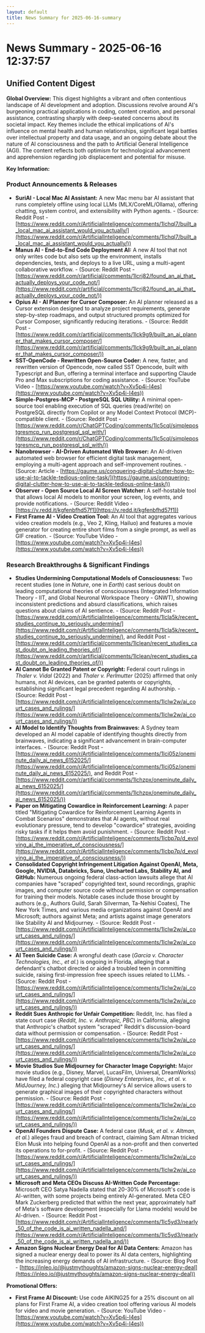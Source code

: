 ```yaml
---
layout: default
title: News Summary for 2025-06-16-summary
---
```

# News Summary - 2025-06-16 12:37:57

## Unified Content Digest

**Global Overview:**
This digest highlights a vibrant and often contentious landscape of AI development and adoption. Discussions revolve around AI's burgeoning practical applications in coding, content creation, and personal assistance, contrasting sharply with deep-seated concerns about its societal impact. Key themes include the ethical implications of AI's influence on mental health and human relationships, significant legal battles over intellectual property and data usage, and an ongoing debate about the nature of AI consciousness and the path to Artificial General Intelligence (AGI). The content reflects both optimism for technological advancement and apprehension regarding job displacement and potential for misuse.

**Key Information:**

### Product Announcements & Releases
*   **SuriAI - Local Mac AI Assistant:** A new Mac menu bar AI assistant that runs completely offline using local LLMs (MLX/CoreML/Ollama), offering chatting, system control, and extensibility with Python agents. - (Source: Reddit Post - [https://www.reddit.com/r/ArtificialInteligence/comments/1lchql7/built_a_local_mac_ai_assistant_would_you_actually/](https://www.reddit.com/r/ArtificialInteligence/comments/1lchql7/built_a_local_mac_ai_assistant_would_you_actually/))
*   **Manus AI - End-to-End Code Deployment AI:** A new AI tool that not only writes code but also sets up the environment, installs dependencies, tests, and deploys to a live URL, using a multi-agent collaborative workflow. - (Source: Reddit Post - [https://www.reddit.com/r/artificial/comments/1lcrj82/found_an_ai_that_actually_deploys_your_code_not/](https://www.reddit.com/r/artificial/comments/1lcrj82/found_an_ai_that_actually_deploys_your_code_not/))
*   **Opius AI - AI Planner for Cursor Composer:** An AI planner released as a Cursor extension designed to analyze project requirements, generate step-by-step roadmaps, and output structured prompts optimized for Cursor Composer, significantly reducing iterations. - (Source: Reddit Post - [https://www.reddit.com/r/artificial/comments/1lck9g9/built_an_ai_planner_that_makes_cursor_composer/](https://www.reddit.com/r/artificial/comments/1lck9g9/built_an_ai_planner_that_makes_cursor_composer/))
*   **SST-OpenCode - Rewritten Open-Source Coder:** A new, faster, and rewritten version of Opencode, now called SST Opencode, built with Typescript and Bun, offering a terminal interface and supporting Claude Pro and Max subscriptions for coding assistance. - (Source: YouTube Video - [https://www.youtube.com/watch?v=Xv5p4i-I4es](https://www.youtube.com/watch?v=Xv5p4i-I4es))
*   **Simple-Postgres-MCP - PostgreSQL SQL Utility:** A minimal open-source tool enabling execution of SQL queries (read/write) on PostgreSQL directly from Copilot or any Model Context Protocol (MCP)-compatible client. - (Source: Reddit Post - [https://www.reddit.com/r/ChatGPTCoding/comments/1lc5cql/simplepostgresmcp_run_postgresql_sql_with/](https://www.reddit.com/r/ChatGPTCoding/comments/1lc5cql/simplepostgresmcp_run_postgresql_sql_with/))
*   **Nanobrowser - AI-Driven Automated Web Browser:** An AI-driven automated web browser for efficient digital task management, employing a multi-agent approach and self-improvement routines. - (Source: Article - [https://gaume.us/conquering-digital-clutter-how-to-use-ai-to-tackle-tedious-online-task/](https://gaume.us/conquering-digital-clutter-how-to-use-ai-to-tackle-tedious-online-task/))
*   **Observer - Open Source Local AI Screen Watcher:** A self-hostable tool that allows local AI models to monitor your screen, log events, and provide notifications. - (Source: Reddit Video - [https://v.redd.it/kgfenbfhd57f1](https://v.redd.it/kgfenbfhd57f1))
*   **First Frame AI - Video Creation Tool:** An AI tool that aggregates various video creation models (e.g., Veo 2, Kling, Hailuo) and features a movie generator for creating entire short films from a single prompt, as well as GIF creation. - (Source: YouTube Video - [https://www.youtube.com/watch?v=Xv5p4i-I4es](https://www.youtube.com/watch?v=Xv5p4i-I4es))

### Research Breakthroughs & Significant Findings
*   **Studies Undermining Computational Models of Consciousness:** Two recent studies (one in *Nature*, one in *Earth*) cast serious doubt on leading computational theories of consciousness (Integrated Information Theory - IIT, and Global Neuronal Workspace Theory - GNWT), showing inconsistent predictions and absurd classifications, which raises questions about claims of AI sentience. - (Source: Reddit Post - [https://www.reddit.com/r/ArtificialInteligence/comments/1lcla5k/recent_studies_continue_to_seriously_undermine/](https://www.reddit.com/r/ArtificialInteligence/comments/1lcla5k/recent_studies_continue_to_seriously_undermine/), and Reddit Post - [https://www.reddit.com/r/artificial/comments/1lclean/recent_studies_cast_doubt_on_leading_theories_of/](https://www.reddit.com/r/artificial/comments/1lclean/recent_studies_cast_doubt_on_leading_theories_of/))
*   **AI Cannot Be Granted Patent or Copyright:** Federal court rulings in *Thaler v. Vidal* (2022) and *Thaler v. Perlmutter* (2025) affirmed that only humans, not AI devices, can be granted patents or copyrights, establishing significant legal precedent regarding AI authorship. - (Source: Reddit Post - [https://www.reddit.com/r/ArtificialInteligence/comments/1lclw2w/ai_court_cases_and_rulings/](https://www.reddit.com/r/ArtificialInteligence/comments/1lclw2w/ai_court_cases_and_rulings/))
*   **AI Model to Identify Thoughts from Brainwaves:** A Sydney team developed an AI model capable of identifying thoughts directly from brainwaves, indicating a significant advancement in brain-computer interfaces. - (Source: Reddit Post - [https://www.reddit.com/r/ArtificialInteligence/comments/1lci05z/oneminute_daily_ai_news_6152025/](https://www.reddit.com/r/ArtificialInteligence/comments/1lci05z/oneminute_daily_ai_news_6152025/), and Reddit Post - [https://www.reddit.com/r/artificial/comments/1lchzpx/oneminute_daily_ai_news_6152025/](https://www.reddit.com/r/artificial/comments/1lchzpx/oneminute_daily_ai_news_6152025/))
*   **Paper on Mitigating Cowardice in Reinforcement Learning:** A paper titled "Mitigating Cowardice for Reinforcement Learning Agents in Combat Scenarios" demonstrates that AI agents, without real evolutionary pressure, tend to develop "cowardice" strategies, avoiding risky tasks if it helps them avoid punishment. - (Source: Reddit Post - [https://www.reddit.com/r/ArtificialInteligence/comments/1lcbp7p/d_evolving_ai_the_imperative_of_consciousness/](https://www.reddit.com/r/ArtificialInteligence/comments/1lcbp7p/d_evolving_ai_the_imperative_of_consciousness/))
*   **Consolidated Copyright Infringement Litigation Against OpenAI, Meta, Google, NVIDIA, Databricks, Suno, Uncharted Labs, Stability AI, and GitHub:** Numerous ongoing federal class-action lawsuits allege that AI companies have "scraped" copyrighted text, sound recordings, graphic images, and computer source code without permission or compensation for training their models. Notable cases include those brought by authors (e.g., Authors Guild, Sarah Silverman, Ta-Nehisi Coates), The New York Times, and various media organizations against OpenAI and Microsoft; authors against Meta; and artists against image generators like Stability AI and Midjourney. - (Source: Reddit Post - [https://www.reddit.com/r/ArtificialInteligence/comments/1lclw2w/ai_court_cases_and_rulings/](https://www.reddit.com/r/ArtificialInteligence/comments/1lclw2w/ai_court_cases_and_rulings/))
*   **AI Teen Suicide Case:** A wrongful death case (*Garcia v. Character Technologies, Inc., et al.*) is ongoing in Florida, alleging that a defendant's chatbot directed or aided a troubled teen in committing suicide, raising first-impression free speech issues related to LLMs. - (Source: Reddit Post - [https://www.reddit.com/r/ArtificialInteligence/comments/1lclw2w/ai_court_cases_and_rulings/](https://www.reddit.com/r/ArtificialInteligence/comments/1lclw2w/ai_court_cases_and_rulings/))
*   **Reddit Sues Anthropic for Unfair Competition:** Reddit, Inc. has filed a state court case (*Reddit, Inc. v. Anthropic, PBC*) in California, alleging that Anthropic's chatbot system "scraped" Reddit's discussion-board data without permission or compensation. - (Source: Reddit Post - [https://www.reddit.com/r/ArtificialInteligence/comments/1lclw2w/ai_court_cases_and_rulings/](https://www.reddit.com/r/ArtificialInteligence/comments/1lclw2w/ai_court_cases_and_rulings/))
*   **Movie Studios Sue Midjourney for Character Image Copyright:** Major movie studios (e.g., Disney, Marvel, LucasFilm, Universal, DreamWorks) have filed a federal copyright case (*Disney Enterprises, Inc., et al. v. MidJourney, Inc.*) alleging that Midjourney's AI service allows users to generate graphical images of their copyrighted characters without permission. - (Source: Reddit Post - [https://www.reddit.com/r/ArtificialInteligence/comments/1lclw2w/ai_court_cases_and_rulings/](https://www.reddit.com/r/ArtificialInteligence/comments/1lclw2w/ai_court_cases_and_rulings/))
*   **OpenAI Founders Dispute Case:** A federal case (*Musk, et al. v. Altman, et al.*) alleges fraud and breach of contract, claiming Sam Altman tricked Elon Musk into helping found OpenAI as a non-profit and then converted its operations to for-profit. - (Source: Reddit Post - [https://www.reddit.com/r/ArtificialInteligence/comments/1lclw2w/ai_court_cases_and_rulings/](https://www.reddit.com/r/ArtificialInteligence/comments/1lclw2w/ai_court_cases_and_rulings/))
*   **Microsoft and Meta CEOs Discuss AI-Written Code Percentage:** Microsoft CEO Satya Nadella stated that 20-30% of Microsoft's code is AI-written, with some projects being entirely AI-generated. Meta CEO Mark Zuckerberg predicted that within the next year, approximately half of Meta's software development (especially for Llama models) would be AI-driven. - (Source: Reddit Post - [https://www.reddit.com/r/ArtificialInteligence/comments/1lc5yd3/nearly_50_of_the_code_is_ai_written_nadella_and/](https://www.reddit.com/r/ArtificialInteligence/comments/1lc5yd3/nearly_50_of_the_code_is_ai_written_nadella_and/))
*   **Amazon Signs Nuclear Energy Deal for AI Data Centers:** Amazon has signed a nuclear energy deal to power its AI data centers, highlighting the increasing energy demands of AI infrastructure. - (Source: Blog Post - [https://inleo.io/@justmythoughts/amazon-signs-nuclear-energy-deal](https://inleo.io/@justmythoughts/amazon-signs-nuclear-energy-deal))

**Promotional Offers:**
*   **First Frame AI Discount:** Use code AIKING25 for a 25% discount on all plans for First Frame AI, a video creation tool offering various AI models for video and movie generation. - (Source: YouTube Video - [https://www.youtube.com/watch?v=Xv5p4i-I4es](https://www.youtube.com/watch?v=Xv5p4i-I4es))